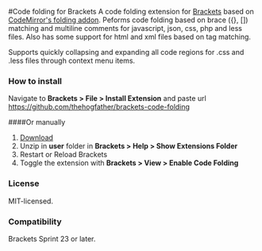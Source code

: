 #Code folding for Brackets
A code folding extension for [Brackets](https://github.com/adobe/brackets/) based on [CodeMirror's folding addon](http://codemirror.net/demo/folding.html).
Peforms code folding based on brace ({}, []) matching and multiline comments for javascript, json, css, php and less files. Also has some support for html and xml files based on tag matching.

Supports quickly collapsing and expanding all code regions for .css and .less files through context menu items.

### How to install
Navigate to **Brackets > File > Install Extension** and paste url https://github.com/thehogfather/brackets-code-folding

####Or manually
1. [Download](https://github.com/thehogfather/brackets-code-folding/archive/master.zip)
2. Unzip in **user** folder in **Brackets > Help > Show Extensions Folder**
3. Restart or Reload Brackets
4. Toggle the extension with  **Brackets > View > Enable Code Folding**

### License
MIT-licensed.

### Compatibility
Brackets Sprint 23 or later.